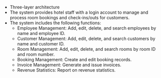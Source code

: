 - Three-layer architecture
- The system provides hotel staff with a login account to manage and process room bookings and check-ins/outs for customers.
- The system includes the following functions:
  + Employee Management: Add, edit, delete, and search employees by name and employee ID.
  + Customer Management: Add, edit, delete, and search customers by name and customer ID.
  + Room Management: Add, edit, delete, and search rooms by room ID and room number.
  + Booking Management: Create and edit booking records.
  + Invoice Management: Generate and issue invoices.
  + Revenue Statistics: Report on revenue statistics.
